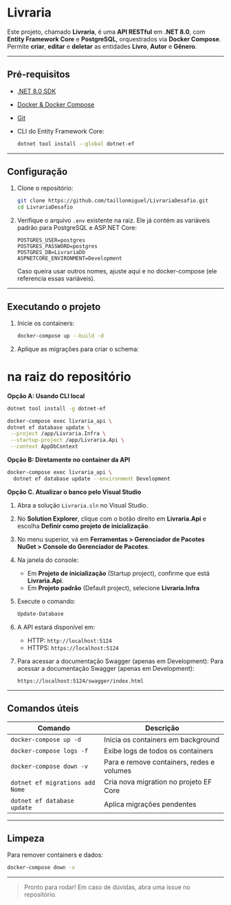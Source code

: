 # Livraria

Este projeto, chamado **Livraria**, é uma **API RESTful** em **.NET 8.0**, com **Entity Framework Core** e **PostgreSQL**, orquestrados via **Docker Compose**. Permite **criar**, **editar** e **deletar** as entidades **Livro**, **Autor** e **Gênero**.

---

## Pré-requisitos

* [.NET 8.0 SDK](https://dotnet.microsoft.com/download/dotnet/8.0)
* [Docker & Docker Compose](https://docs.docker.com/)
* [Git](https://git-scm.com/)
* CLI do Entity Framework Core:

  ```bash
  dotnet tool install --global dotnet-ef
  ```

---

## Configuração

1. Clone o repositório:

   ```bash
   git clone https://github.com/taillonmiguel/LivrariaDesafio.git
   cd LivrariaDesafio
   ```

2. Verifique o arquivo `.env` existente na raiz. Ele já contém as variáveis padrão para PostgreSQL e ASP.NET Core:

   ```dotenv
   POSTGRES_USER=postgres
   POSTGRES_PASSWORD=postgres
   POSTGRES_DB=LivrariaDb
   ASPNETCORE_ENVIRONMENT=Development
   ```

   Caso queira usar outros nomes, ajuste aqui e no docker-compose (ele referencia essas variáveis).

---

## Executando o projeto

1. Inicie os containers:

   ```bash
   docker-compose up --build -d
   ```

2. Aplique as migrações para criar o schema:

  # **na raiz do repositório**
   **Opção A: Usando CLI local**
   ```bash
   dotnet tool install -g dotnet-ef
   ```

   ```bash
docker-compose exec livraria_api \
  dotnet ef database update \
    --project /app/Livraria.Infra \
    --startup-project /app/Livraria.Api \
    --context AppDbContext
   ```

   **Opção B: Diretamente no container da API**

   ```bash
   docker-compose exec livraria_api \
     dotnet ef database update --environment Development
   ```

  **Opção C. Atualizar o banco pelo Visual Studio**

1. Abra a solução `Livraria.sln` no Visual Studio.
2. No **Solution Explorer**, clique com o botão direito em **Livraria.Api** e escolha **Definir como projeto de inicialização**.  
3. No menu superior, vá em **Ferramentas > Gerenciador de Pacotes NuGet > Console do Gerenciador de Pacotes**.  
4. Na janela do console:
   - Em **Projeto de inicialização** (Startup project), confirme que está **Livraria.Api**.  
   - Em **Projeto padrão** (Default project), selecione **Livraria.Infra**
5. Execute o comando:

   ```powershell
   Update-Database
   ```

3. A API estará disponível em:

   * HTTP:  `http://localhost:5124`
   * HTTPS: `https://localhost:5124`

4. Para acessar a documentação Swagger (apenas em Development): Para acessar a documentação Swagger (apenas em Development):

   ```
   https://localhost:5124/swagger/index.html
   ```

---

## Comandos úteis

| Comando                         | Descrição                                 |
| ------------------------------- | ----------------------------------------- |
| `docker-compose up -d`          | Inicia os containers em background        |
| `docker-compose logs -f`        | Exibe logs de todos os containers         |
| `docker-compose down -v`        | Para e remove containers, redes e volumes |
| `dotnet ef migrations add Nome` | Cria nova migration no projeto EF Core    |
| `dotnet ef database update`     | Aplica migrações pendentes                |

---

## Limpeza

Para remover containers e dados:

```bash
docker-compose down -v
```

---

> Pronto para rodar! Em caso de dúvidas, abra uma issue no repositório.
